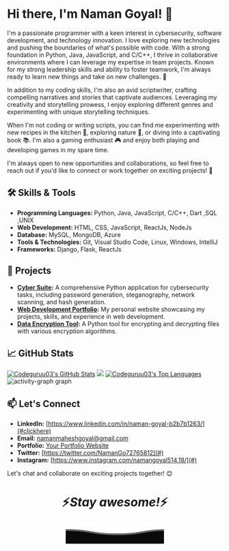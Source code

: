 <!--
**Codeguruu03/Codeguruu03** is a ✨ _special_ ✨ repository because its `README.md` (this file) appears on your GitHub profile.
-->

# Hi there, I'm Naman Goyal! 👋

I'm a passionate programmer with a keen interest in cybersecurity, software development, and technology innovation. I love exploring new technologies and pushing the boundaries of what's possible with code. With a strong foundation in Python, Java, JavaScript, and C/C++, I thrive in collaborative environments where I can leverage my expertise in team projects. Known for my strong leadership skills and ability to foster teamwork, I'm always ready to learn new things and take on new challenges. 🚀

In addition to my coding skills, I'm also an avid scriptwriter, crafting compelling narratives and stories that captivate audiences. Leveraging my creativity and storytelling prowess, I enjoy exploring different genres and experimenting with unique storytelling techniques.

When I'm not coding or writing scripts, you can find me experimenting with new recipes in the kitchen 🍳, exploring nature 🌳, or diving into a captivating book 📚. I'm also a gaming enthusiast 🎮 and enjoy both playing and developing games in my spare time.

I'm always open to new opportunities and collaborations, so feel free to reach out if you'd like to connect or work together on exciting projects! 💼

## 🛠️ Skills & Tools

- **Programming Languages:** Python, Java, JavaScript, C/C++, Dart ,SQL ,UNIX
- **Web Development:** HTML, CSS, JavaScript, ReactJs, NodeJs
- **Database:** MySQL, MongoDB, Azure
- **Tools & Technologies:** Git, Visual Studio Code, Linux, Windows, IntelliJ
- **Frameworks:** Django, Flask, ReactJs

## 🚀 Projects

- **[Cyber Suite](https://github.com/Codeguruu03/CyberSuite):** A comprehensive Python application for cybersecurity tasks, including password generation, steganography, network scanning, and hash generation.
- **[Web Development Portfolio](https://github.com/Codeguruu03/Portfolio):** My personal website showcasing my projects, skills, and experience in web development.
- **[Data Encryption Tool](https://github.com/Codeguruu03/Data-Encryption-Tool):** A Python tool for encrypting and decrypting files with various encryption algorithms.

## 📈 GitHub Stats

 <tr>
    <td>
      <a href="https://github.com/Codeguruu03"><img alt="Codeguruu03's GitHub Stats" src="https://github-readme-stats.vercel.app/api?username=Codeguruu03&show_icons=true&count_private=true&theme=react&hide_border=true&bg_color=1d2a3a" /></a>
    </td>                        
    <td>
      <a href="https://github.com/Codeguruu03"><img src="https://github-readme-streak-stats.herokuapp.com/?user=Codeguruu03&stroke=ffffff&background=1d2a3a&ring=5BCDEC&fire=5BCDEC&currStreakNum=ffffff&currStreakLabel=5BCDEC&sideNums=ffffff&sideLabels=ffffff&dates=ffffff&hide_border=true" /></a>
    </td>
    <td>
      <a href="https://github.com/Codeguruu03"><img alt="Codeguruu03's Top Languages" src="https://github-readme-stats.vercel.app/api/top-langs/?username=Codeguruu03&langs_count=8&count_private=true&layout=compact&theme=react&hide_border=true&bg_color=1d2a3a"/></a>
    </td>
  </tr>
</table>

  <img src="https://github-readme-activity-graph.vercel.app/graph?username=Codeguruu03&radius=16&theme=github-dark&area=true&order=5" height="300" alt="activity-graph graph"  />



## 📫 Let's Connect

- **LinkedIn:** [https://www.linkedin.com/in/naman-goyal-b2b7b1263/](#clickhere)
- **Email:** namanmaheshgoyal@gmail.com
- **Portfolio:** [Your Portfolio Website](#)
- **Twitter:** [https://twitter.com/NamanGo72765812](#)
- **Instagram:** [https://www.instagram.com/namangoyal514.18/](#)

Let's chat and collaborate on exciting projects together! 😊

<h1 align='center'>⚡️<i>Stay awesome!</i>⚡️</h1>

<p align="center">
  <img src="Bottom.svg" alt="Github Stats" />
</p>
